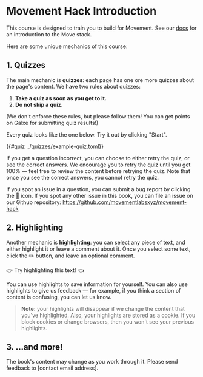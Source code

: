 # Movement Hack Introduction

This course is designed to train you to build for Movement. See our [docs](https://docs.movementlabs.xyz/) for an introduction to the Move stack.

Here are some unique mechanics of this course:

## 1. Quizzes

The main mechanic is **quizzes**: each page has one ore more quizzes about the page's content. We have two rules about quizzes:

1. **Take a quiz as soon as you get to it.**
2. **Do not skip a quiz.**

(We don't enforce these rules, but please follow them! You can get points on Galxe for submitting quiz results!)

Every quiz looks like the one below. Try it out by clicking "Start".

{{#quiz ../quizzes/example-quiz.toml}}

If you get a question incorrect, you can choose to either retry the quiz, or see the correct answers. We encourage you to retry the quiz until you get 100% &mdash; feel free to review the content before retrying the quiz. Note that once you see the correct answers, you cannot retry the quiz.

If you spot an issue in a question, you can submit a bug report by clicking the 🐞 icon. If you spot any other issue in this book, you can file an issue on our Github repository: <https://github.com/movementlabsxyz/movement-hack>

## 2. Highlighting

Another mechanic is **highlighting**: you can select any piece of text, and either highlight it or leave a comment about it. Once you select some text, click the ✏️ button, and leave an optional comment.

👉 Try highlighting this text! 👈

You can use highlights to save information for yourself. You can also use highlights to give us feedback &mdash; for example, if you think a section of content is confusing, you can let us know.

> **Note:** your highlights will disappear if we change the content that you've highlighted. Also, your highlights are stored as a cookie. If you block cookies or change browsers, then you won't see your previous highlights.

## 3. ...and more!

The book's content may change as you work through it. Please send feedback to [contact email address].
